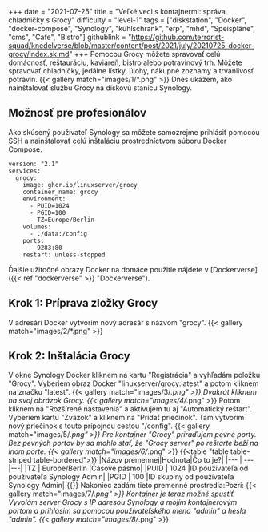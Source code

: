 +++
date = "2021-07-25"
title = "Veľké veci s kontajnermi: správa chladničky s Grocy"
difficulty = "level-1"
tags = ["diskstation", "Docker", "docker-compose", "Synology", "kühlschrank", "erp", "mhd", "Speispläne", "cms", "Cafe", "Bistro"]
githublink = "https://github.com/terrorist-squad/knedelverse/blob/master/content/post/2021/july/20210725-docker-grocy/index.sk.md"
+++
Pomocou Grocy môžete spravovať celú domácnosť, reštauráciu, kaviareň, bistro alebo potravinový trh. Môžete spravovať chladničky, jedálne lístky, úlohy, nákupné zoznamy a trvanlivosť potravín.
{{< gallery match="images/1/*.png" >}}
Dnes ukážem, ako nainštalovať službu Grocy na diskovú stanicu Synology.
## Možnosť pre profesionálov
Ako skúsený používateľ Synology sa môžete samozrejme prihlásiť pomocou SSH a nainštalovať celú inštaláciu prostredníctvom súboru Docker Compose.
```
version: "2.1"
services:
  grocy:
    image: ghcr.io/linuxserver/grocy
    container_name: grocy
    environment:
      - PUID=1024
      - PGID=100
      - TZ=Europe/Berlin
    volumes:
      - ./data:/config
    ports:
      - 9283:80
    restart: unless-stopped

```
Ďalšie užitočné obrazy Docker na domáce použitie nájdete v [Dockerverse]({{< ref "dockerverse" >}} "Dockerverse").
## Krok 1: Príprava zložky Grocy
V adresári Docker vytvorím nový adresár s názvom "grocy".
{{< gallery match="images/2/*.png" >}}

## Krok 2: Inštalácia Grocy
V okne Synology Docker kliknem na kartu "Registrácia" a vyhľadám položku "Grocy". Vyberiem obraz Docker "linuxserver/grocy:latest" a potom kliknem na značku "latest".
{{< gallery match="images/3/*.png" >}}
Dvakrát kliknem na svoj obrázok Grocy.
{{< gallery match="images/4/*.png" >}}
Potom kliknem na "Rozšírené nastavenia" a aktivujem tu aj "Automatický reštart". Vyberiem kartu "Zväzok" a kliknem na "Pridať priečinok". Tam vytvorím nový priečinok s touto prípojnou cestou "/config".
{{< gallery match="images/5/*.png" >}}
Pre kontajner "Grocy" priraďujem pevné porty. Bez pevných portov by sa mohlo stať, že "Grocy server" po reštarte beží na inom porte.
{{< gallery match="images/6/*.png" >}}
{{<table "table table-striped table-bordered">}}
|Názov premennej|Hodnota|Čo to je?|
|--- | --- |---|
|TZ | Europe/Berlin |Časové pásmo|
|PUID | 1024 |ID používateľa od používateľa Synology Admin|
|PGID |	100 |ID skupiny od používateľa Synology Admin|
{{</table>}}
Nakoniec zadám tieto premenné prostredia:Pozri:
{{< gallery match="images/7/*.png" >}}
Kontajner je teraz možné spustiť. Vyvolám server Grocy s IP adresou Synology a mojím kontajnerovým portom a prihlásim sa pomocou používateľského mena "admin" a hesla "admin".
{{< gallery match="images/8/*.png" >}}

